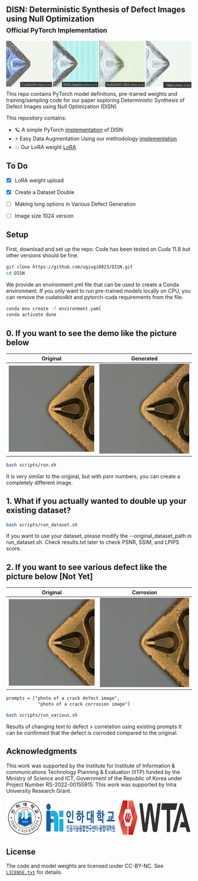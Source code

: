 ## DISN: Deterministic Synthesis of Defect Images using Null Optimization<br><sub>Official PyTorch Implementation</sub>

![Figure 1](./fig/Figure1.jpg)
This repo contains PyTorch model definitions, pre-trained weights and training/sampling code for our paper exploring Deterministic Synthesis of Defect Images using Null Optimization (DISN) 




This repository contains:

* 🪐 A simple PyTorch [implementation](run.sh) of DISN
* ⚡️ Easy Data Augmentation Using our methodology [implementation](run_dataset.sh) 
* 💥 Our LoRA weight [LoRA](./lora/pytorch_lora_weights.safetensors)

## To Do

- [x] LoRA weight upload 
- [x] Create a Dataset Double 
- [ ] Making long options in Various Defect Generation 
- [ ] Image size 1024 version


## Setup

First, download and set up the repo:
Code has been tested on Cuda 11.8 but other versions should be fine.

```bash
git clone https://github.com/ugiugi0823/DISN.git
cd DISN
```

We provide an environment.yml file that can be used to create a Conda environment. If you only want to run pre-trained models locally on CPU, you can remove the cudatoolkit and pytorch-cuda requirements from the file.
```bash
conda env create -f environment.yaml
conda activate dune
```


## 0. If you want to see the demo like the picture below

| Original | Generated |
|:--------:|:---------:|
| ![Original](./fig/result_0.png) | ![Generated](./fig/result_1.png) |

```bash
bash scripts/run.sh
```
It is very similar to the original, but with psnr numbers, you can create a completely different image.
## 1. What if you actually wanted to double up your existing dataset?

```bash
bash scripts/run_dataset.sh

```
If you want to use your dataset, please modify the --original_dataset_path in run_dataset.sh.
Check results.txt later to check PSNR, SSIM, and LPIPS score.


## 2. If you want to see various defect like the picture below [Not Yet]

| Original | Corrosion |
|:--------:|:---------:|
| ![Original](./fig/result_0.png)| ![Corrosion](./fig/result_3.png) |
```
prompts = ["photo of a crack defect image",
            "photo of a crack corrosion image"]
```

```bash
bash scripts/run_various.sh
```
Results of changing text to defect > correlation using existing prompts
It can be confirmed that the defect is corroded compared to the original.



## Acknowledgments
This work was supported by the Institute for Institute of Information \& communications Technology Planning \& Evaluation (IITP) funded by the Ministry of Science and ICT, Government of the Republic of Korea under Project Number RS-2022-00155915. This work was supported by Inha University Research Grant.


<div style="display: flex; justify-content: space-around;">
  <img src="./fig/inha.png" width="20%">
  <img src="./fig/ai_center.png" width="40%">
  <img src="./fig/wta.png" width="40%">
</div>



## License
The code and model weights are licensed under CC-BY-NC. See [`LICENSE.txt`](LICENSE.txt) for details.